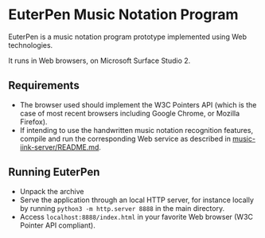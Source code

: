 # EuterPen Music Notation Program

EuterPen is a music notation program prototype implemented using Web technologies.

It runs in Web browsers, on Microsoft Surface Studio 2.

## Requirements

- The browser used should implement the W3C Pointers API (which is the case of most recent browsers including Google Chrome, or Mozilla Firefox).
- If intending to use the handwritten music notation recognition features, compile and run the corresponding Web service as described in [music-iink-server/README.md](music-iink-server/README.md).

## Running EuterPen

- Unpack the archive
- Serve the application through an local HTTP server, for instance locally by running `python3 -m http.server 8888` in the main directory.
- Access `localhost:8888/index.html` in your favorite Web browser (W3C Pointer API compliant).
